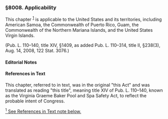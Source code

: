 ### §8008. Applicability ###

This chapter <sup><a href="#8008_1_target" name="8008_1">1</a></sup> is applicable to the United States and its territories, including American Samoa, the Commonwealth of Puerto Rico, Guam, the Commonwealth of the Northern Mariana Islands, and the United States Virgin Islands.

(Pub. L. 110–140, title XIV, §1409, as added Pub. L. 110–314, title II, §238(3), Aug. 14, 2008, 122 Stat. 3076.)

#### **Editorial Notes** ####

#### References in Text ####

This chapter, referred to in text, was in the original "this Act" and was translated as reading "this title", meaning title XIV of Pub. L. 110–140, known as the Virginia Graeme Baker Pool and Spa Safety Act, to reflect the probable intent of Congress.

[<sup>1</sup> See References in Text note below.](#8008_1)